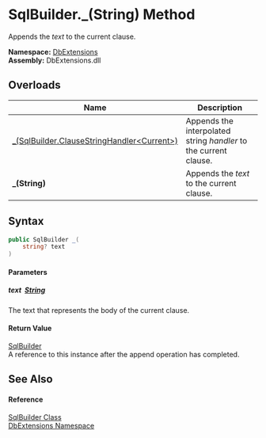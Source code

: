 SqlBuilder._(String) Method
===========================
Appends the *text* to the current clause.
  
**Namespace:** [DbExtensions][1]  
**Assembly:** DbExtensions.dll

Overloads
---------

| Name                                               | Description                                                      |
| -------------------------------------------------- | ---------------------------------------------------------------- |
| [_(SqlBuilder.ClauseStringHandler&lt;Current>)][2] | Appends the interpolated string *handler* to the current clause. |
| **_(String)**                                      | Appends the *text* to the current clause.                        |


Syntax
------

```csharp
public SqlBuilder _(
	string? text
)
```

#### Parameters

##### *text*  [String][3]
The text that represents the body of the current clause.

#### Return Value
[SqlBuilder][4]  
A reference to this instance after the append operation has completed.

See Also
--------

#### Reference
[SqlBuilder Class][4]  
[DbExtensions Namespace][1]  

[1]: ../README.md
[2]: _.md
[3]: https://learn.microsoft.com/dotnet/api/system.string
[4]: README.md